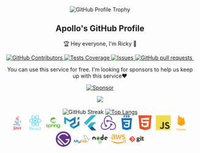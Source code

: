 <div align="center">
  <img width="140" src="https://user-images.githubusercontent.com/6661165/91657958-61b4fd00-eb00-11ea-9def-dc7ef5367e34.png"  alt="GitHub Profile Trophy"/>
  <h2 align="center">Apollo's GitHub Profile</h2>
  <p align="center">🏆 Hey everyone, I'm Ricky 👋</p>
</div>
<div align="center">
  
<a href="https://github.com/RickyDelarosaStar/github-readme-stats/graphs/contributors">
  <img alt="GitHub Contributors" src="https://img.shields.io/github/contributors/RickyDelarosaStar/github-readme-stats" />
</a>
<a href="https://codecov.io/gh/RickyDelarosaStar/github-readme-stats">
  <img alt="Tests Coverage" src="https://codecov.io/gh/RickyDelarosaStar/github-readme-stats/branch/master/graph/badge.svg" />
</a>
<a href="https://github.com/RickyDelarosaStar/github-readme-stats/issues">
  <img alt="Issues" src="https://img.shields.io/github/issues/RickyDelarosaStar/github-readme-stats?color=0088ff" />
</a>
<a href="https://github.com/RickyDelarosaStar/github-readme-stats/pulls">
  <img alt="GitHub pull requests" src="https://img.shields.io/github/issues-pr/RickyDelarosaStar/github-readme-stats?color=red" />
</a>
<a href="https://github.com/RickyDelarosaStar/github-readme-stats/ghpvc">
  <img src="https://komarev.com/ghpvc/?username=RickyDelarosaStar&style=flat-square&color=blue" alt=""/>
</a>

</div>
<p align="center">
  You can use this service for free. I'm looking for sponsors to help us keep up with this service❤️
</p>


<div align="center">
  <a href="https://github.com/sponsors/RickyDelarosaStar">
    <img src="https://img.shields.io/static/v1?label=Sponsor&message=%E2%9D%A4&logo=GitHub&color=ff69b4" alt="Sponsor"/>
  </a>
</div>

<p align="center">
  <img width="660" src="https://github-profile-trophy.vercel.app/?username=RickyDelarosaStar&hide_border=true&theme=monokai&no-bg=true&no-frame=true">
</p>

<div align="center">
  <img src="https://github-readme-streak-stats.herokuapp.com?user=RickyDelarosaStar&hide_border=true&theme=transparent&order_radius=7.5" alt="GitHub Streak" />
  <a href="https://github.com/RickyDelarosaStar/github-readme-stats">
    <img src="https://github-readme-stats.vercel.app/api/top-langs/?username=RickyDelarosaStar&layout=donut&hide_border=true&theme=transparent" alt="Top Langs">
  </a>
</div>

<div align="center">
  <img src="https://github.com/devicons/devicon/blob/master/icons/java/java-original-wordmark.svg" title="Java" alt="Java" width="40" height="40"/>&nbsp;
  <img src="https://github.com/devicons/devicon/blob/master/icons/react/react-original-wordmark.svg" title="React" alt="React" width="40" height="40"/>&nbsp;
  <img src="https://github.com/devicons/devicon/blob/master/icons/spring/spring-original-wordmark.svg" title="Spring" alt="Spring" width="40" height="40"/>&nbsp;
  <img src="https://github.com/devicons/devicon/blob/master/icons/materialui/materialui-original.svg" title="Material UI" alt="Material UI" width="40" height="40"/>&nbsp;
  <img src="https://github.com/devicons/devicon/blob/master/icons/flutter/flutter-original.svg" title="Flutter" alt="Flutter" width="40" height="40"/>&nbsp;
  <img src="https://github.com/devicons/devicon/blob/master/icons/redux/redux-original.svg" title="Redux" alt="Redux " width="40" height="40"/>&nbsp;
  <img src="https://github.com/devicons/devicon/blob/master/icons/css3/css3-plain-wordmark.svg"  title="CSS3" alt="CSS" width="40" height="40"/>&nbsp;
  <img src="https://github.com/devicons/devicon/blob/master/icons/html5/html5-original.svg" title="HTML5" alt="HTML" width="40" height="40"/>&nbsp;
  <img src="https://github.com/devicons/devicon/blob/master/icons/javascript/javascript-original.svg" title="JavaScript" alt="JavaScript" width="40" height="40"/>&nbsp;
  <img src="https://github.com/devicons/devicon/blob/master/icons/firebase/firebase-plain-wordmark.svg" title="Firebase" alt="Firebase" width="40" height="40"/>&nbsp;
  <img src="https://github.com/devicons/devicon/blob/master/icons/gatsby/gatsby-original.svg" title="Gatsby"  alt="Gatsby" width="40" height="40"/>&nbsp;
  <img src="https://github.com/devicons/devicon/blob/master/icons/mysql/mysql-original-wordmark.svg" title="MySQL"  alt="MySQL" width="40" height="40"/>&nbsp;
  <img src="https://github.com/devicons/devicon/blob/master/icons/nodejs/nodejs-original-wordmark.svg" title="NodeJS" alt="NodeJS" width="40" height="40"/>&nbsp;
  <img src="https://github.com/devicons/devicon/blob/master/icons/amazonwebservices/amazonwebservices-plain-wordmark.svg" title="AWS" alt="AWS" width="40" height="40"/>&nbsp;
  <img src="https://github.com/devicons/devicon/blob/master/icons/git/git-original-wordmark.svg" title="Git" **alt="Git" width="40" height="40"/>
</div>

